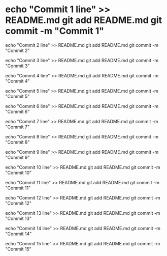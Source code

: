 # echo "Commit 1 line" >> README.md git add README.md git commit -m "Commit 1"

echo "Commit 2 line" >> README.md git add README.md git commit -m "Commit 2"

echo "Commit 3 line" >> README.md git add README.md git commit -m "Commit 3"

echo "Commit 4 line" >> README.md git add README.md git commit -m "Commit 4"

echo "Commit 5 line" >> README.md git add README.md git commit -m "Commit 5"

echo "Commit 6 line" >> README.md git add README.md git commit -m "Commit 6"

echo "Commit 7 line" >> README.md git add README.md git commit -m "Commit 7"

echo "Commit 8 line" >> README.md git add README.md git commit -m "Commit 8"

echo "Commit 9 line" >> README.md git add README.md git commit -m "Commit 9"

echo "Commit 10 line" >> README.md git add README.md git commit -m "Commit 10"

echo "Commit 11 line" >> README.md git add README.md git commit -m "Commit 11"

echo "Commit 12 line" >> README.md git add README.md git commit -m "Commit 12"

echo "Commit 13 line" >> README.md git add README.md git commit -m "Commit 13"

echo "Commit 14 line" >> README.md git add README.md git commit -m "Commit 14"

echo "Commit 15 line" >> README.md git add README.md git commit -m "Commit 15"
